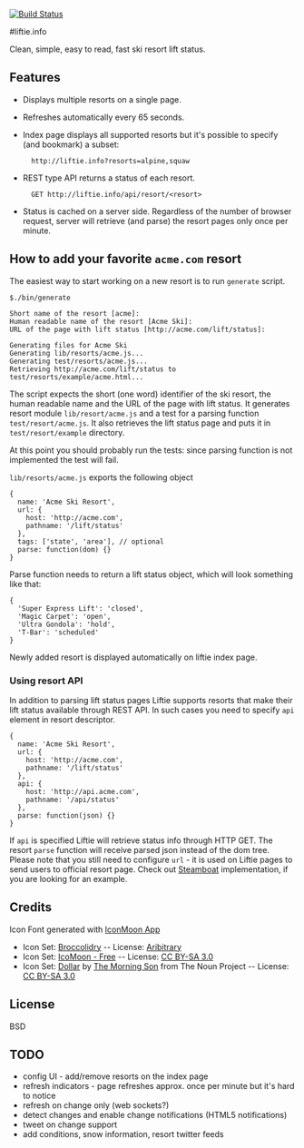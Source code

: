 [![Build Status](https://secure.travis-ci.org/code42day/liftie.png)](http://travis-ci.org/code42day/liftie)

#liftie.info

Clean, simple, easy to read, fast ski resort lift status.

## Features

- Displays multiple resorts on a single page.
- Refreshes automatically every 65 seconds.
- Index page displays all supported resorts but it's possible to specify (and bookmark) a subset:

        http://liftie.info?resorts=alpine,squaw

- REST type API returns a status of each resort.

        GET http://liftie.info/api/resort/<resort>

- Status is cached on a server side. Regardless of the number of browser request, server will
retrieve (and parse) the resort pages only once per minute.

## How to add your favorite  ```acme.com``` resort

The easiest way to start working on a new resort is to run `generate` script.

    $./bin/generate

    Short name of the resort [acme]:
    Human readable name of the resort [Acme Ski]:
    URL of the page with lift status [http://acme.com/lift/status]:

    Generating files for Acme Ski
    Generating lib/resorts/acme.js...
    Generating test/resorts/acme.js...
    Retrieving http://acme.com/lift/status to test/resorts/example/acme.html...

The script expects the short (one word) identifier of the ski resort, the human readable name and
the URL of the page with lift status. It generates resort module `lib/resort/acme.js` and a test for
a parsing function `test/resort/acme.js`. It also retrieves the lift status page and puts it in
`test/resort/example` directory.

At this point you should probably run the tests: since parsing function is not implemented the test
will fail.

`lib/resorts/acme.js` exports the following object

    {
      name: 'Acme Ski Resort',
      url: {
        host: 'http://acme.com',
        pathname: '/lift/status'
      },
      tags: ['state', 'area'], // optional
      parse: function(dom) {}
    }

Parse function needs to return a lift status object, which will look something like that:

    {
      'Super Express Lift': 'closed',
      'Magic Carpet': 'open',
      'Ultra Gondola': 'hold',
      'T-Bar': 'scheduled'
    }

Newly added resort is displayed automatically on liftie index page.

### Using resort API

In addition to parsing lift status pages Liftie supports resorts that make their lift status
available through REST API. In such cases you need to specify `api` element in resort descriptor.

    {
      name: 'Acme Ski Resort',
      url: {
        host: 'http://acme.com',
        pathname: '/lift/status'
      },
      api: {
        host: 'http://api.acme.com',
        pathname: '/api/status'
      },
      parse: function(json) {}
    }

If `api` is specified Liftie will retrieve status info through HTTP GET. The resort `parse` function
will receive parsed json instead of the dom tree. Please note that you still need to configure `url` -
it is used on Liftie pages to send users to official resort page. Check out [Steamboat](https://github.com/code42day/liftie/blob/master/lib/resorts/steamboat.js) implementation, if you are looking for an example.

## Credits

Icon Font generated with [IconMoon App](http://icomoon.io)

- Icon Set: [Broccolidry][1] -- License: [Aribitrary][2]
- Icon Set: [IcoMoon - Free][3] -- License: [CC BY-SA 3.0][4]
- Icon Set: [Dollar][5] by [The Morning Son][6] from The Noun Project -- License: [CC BY-SA 3.0][4]

## License

BSD

## TODO

- config UI - add/remove resorts on the index page
- refresh indicators - page refreshes approx. once per minute but it's hard to notice
- refresh on change only (web sockets?)
- detect changes and enable change notifications (HTML5 notifications)
- tweet on change support
- add conditions, snow information, resort twitter feeds

[1]: http://dribbble.com/shots/587469-Free-16px-Broccolidryiconsaniconsetitisfullof-icons
[2]: http://licence.visualidiot.com
[3]: http://keyamoon.com/icomoon
[4]: http://creativecommons.org/licenses/by-sa/3.0
[5]: http://thenounproject.com/noun/dollar/#icon-No6883
[6]: http://thenounproject.com/The%20Morning%20Son